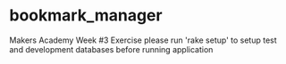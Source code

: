 # bookmark_manager
Makers Academy Week #3 Exercise 
please run 'rake setup' to setup test and development databases before running application
